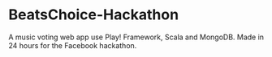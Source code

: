 # BeatsChoice-Hackathon
A music voting web app use Play! Framework, Scala and MongoDB. Made in 24 hours for the Facebook hackathon.

